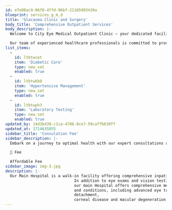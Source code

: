 ```yaml
---
id: e7e08ac9-06f0-4ffd-96bf-21165903439a
blueprint: services_g_m_d
title: 'Glacauma Clinic and Surgery'
body_title: 'Comprehensive Outpatient Services'
body_description: |-
  Welcome to City Eye Medical Outpatient Clinic – your dedicated facility for high-quality outpatient care.

  Our team of experienced healthcare professionals is committed to providing personalized and compassionate medical services to address a range of health conditions. Your well-being is our priority!
list_items:
  -
    id: ltbtwcet
    item: 'Diabetic Care'
    type: new_set
    enabled: true
  -
    id: ltbtwkb8
    item: 'Hypertensive Management'
    type: new_set
    enabled: true
  -
    id: ltbtwph3
    item: 'Laboratory Testing'
    type: new_set
    enabled: true
updated_by: 14d3b439-c1ca-4786-8ce7-59caffb630ff
updated_at: 1714635855
sidebar_title: 'Consulation Fee'
sidebar_description: |-
  Embark on a journey to optimal health with our expert consultations at a fee that makes quality care accessible to everyone👁️💡

  🌟 Fee

  Affordable Fee
sidebar_image: img-3.jpg
description: |-
  Our Main Hospital is a walk-in facility offering comprehensive inpatient and outpatient care.
                              In addition to eye exams and vision testing for glasses and contacts,
                              our main Hospital offers comprehensive medical and surgical care for eye-related concerns
                              and conditions, including advanced eye treatment for cataracts, glaucoma, retinal
                              detachment,
                              corneal disease and macular degeneration.
---
```

